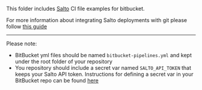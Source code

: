 This folder includes [Salto](https://www.salto.io/) CI file examples for bitbucket. 

For more information about integrating Salto deployments with git please follow [this guide](https://help.salto.io/en/articles/9909341-salto-git-integration-overview)

___

Please note:
- BitBucket yml files should be named `bitbucket-pipelines.yml` and kept under the root folder of your repository
- You repository should include a secret var named `SALTO_API_TOKEN` that keeps your Salto API token. Instructions for defining a secret var in your BitBucket repo can be found [here](https://support.atlassian.com/bitbucket-cloud/docs/variables-and-secrets/)
